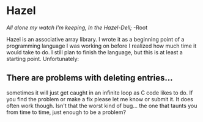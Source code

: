 # Hazel
*All alone my watch I'm keeping,*
*In the Hazel-Dell;*
                                    -Root

Hazel is an associative array library. I wrote it as a beginning point of a programming language I was working on before I realized how much time it would take to do. I still plan to finish the language, but this is at least a starting point.
Unfortunately:
## There are problems with deleting entries...
sometimes it will just get caught in an infinite loop as C code likes to do. If you find the problem or make a fix please let me know or submit it.
It does often work though. Isn't that the worst kind of bug... the one that taunts you from time to time, just enough to be a problem?
